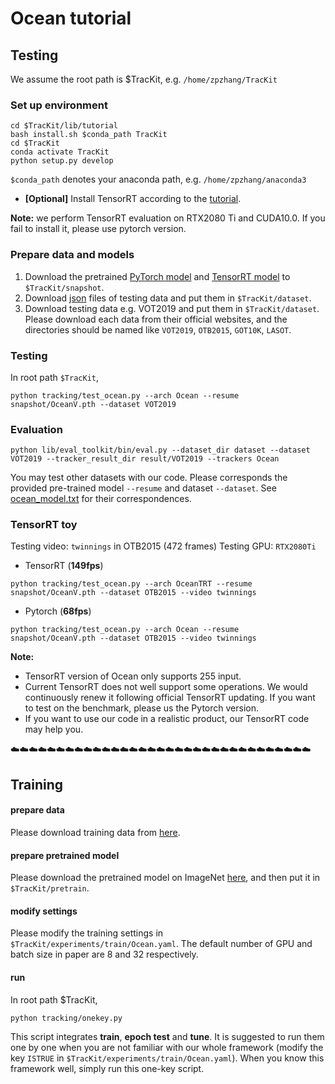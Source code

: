 # Ocean tutorial
## Testing

We assume the root path is $TracKit, e.g. `/home/zpzhang/TracKit`
### Set up environment

```
cd $TracKit/lib/tutorial
bash install.sh $conda_path TracKit
cd $TracKit
conda activate TracKit
python setup.py develop
```
`$conda_path` denotes your anaconda path, e.g. `/home/zpzhang/anaconda3`

- **[Optional]** Install TensorRT according to the [tutorial](../install_trt.md).

**Note:** we perform TensorRT evaluation on RTX2080 Ti and CUDA10.0. If you fail to install it, please use pytorch version.



### Prepare data and models
1. Download the pretrained [PyTorch model](https://drive.google.com/drive/folders/1DfiuFP2xuclVLzPkPKYkMWJXHKAZLJmk?usp=sharing) and [TensorRT model](https://drive.google.com/file/d/1oY-8Qe5-QQIwEzh6V6MfyZGkTW8Esk-9/view?usp=sharing) to `$TracKit/snapshot`.
2. Download [json](https://drive.google.com/open?id=1S-RkzyMVRFWueWW91NmZldUJuDyhGdp1) files of testing data and put them in `$TracKit/dataset`.
3. Download testing data e.g. VOT2019 and put them in `$TracKit/dataset`. Please download each data from their official websites, and the directories should be named like `VOT2019`, `OTB2015`, `GOT10K`, `LASOT`.

### Testing
In root path `$TracKit`,

```
python tracking/test_ocean.py --arch Ocean --resume snapshot/OceanV.pth --dataset VOT2019
```
### Evaluation
```
python lib/eval_toolkit/bin/eval.py --dataset_dir dataset --dataset VOT2019 --tracker_result_dir result/VOT2019 --trackers Ocean
```
You may test other datasets with our code. Please corresponds the provided pre-trained model `--resume` and dataset `--dataset`. See [ocean_model.txt](https://drive.google.com/file/d/163JbUgzljbxFvglWI3jKFFPpqRi7Jca6/view?usp=sharing) for their correspondences.


### TensorRT toy
Testing video: `twinnings` in OTB2015 (472 frames)
Testing GPU: `RTX2080Ti`

- TensorRT (**149fps**)
```
python tracking/test_ocean.py --arch OceanTRT --resume snapshot/OceanV.pth --dataset OTB2015 --video twinnings
```

- Pytorch (**68fps**)
```
python tracking/test_ocean.py --arch Ocean --resume snapshot/OceanV.pth --dataset OTB2015 --video twinnings
```

**Note:** 
- TensorRT version of Ocean only supports 255 input.
- Current TensorRT does not well support some operations. We would continuously renew it following official TensorRT updating. If you want to test on the benchmark, please us the Pytorch version. 
- If you want to use our code in a realistic product, our TensorRT code may help you.



:cloud::cloud::cloud::cloud::cloud::cloud::cloud::cloud::cloud::cloud::cloud::cloud::cloud::cloud::cloud::cloud::cloud::cloud::cloud::cloud::cloud::cloud::cloud::cloud::cloud::cloud::cloud::cloud::cloud::cloud::cloud::cloud::cloud:
## Training
#### prepare data
Please download training data from [here](https://drive.google.com/drive/folders/1ehjVhg6ewdWSWt709zd1TkjWF7UJlQlq?usp=sharing).

#### prepare pretrained model
Please download the pretrained model on ImageNet [here](https://drive.google.com/open?id=1Pwe5NRdOoGiTYlnrOZdL-3S494RkbPQe), and then put it in `$TracKit/pretrain`.

#### modify settings
Please modify the training settings in `$TracKit/experiments/train/Ocean.yaml`. The default number of GPU and batch size in paper are 8 and 32 respectively. 

#### run
In root path $TracKit,
```
python tracking/onekey.py
```
This script integrates **train**, **epoch test** and **tune**. It is suggested to run them one by one when you are not familiar with our whole framework (modify the key `ISTRUE` in `$TracKit/experiments/train/Ocean.yaml`). When you know this framework well, simply run this one-key script.
